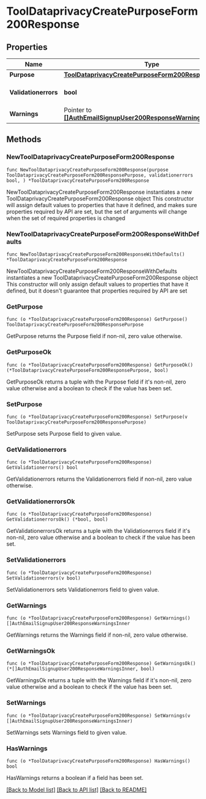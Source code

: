# ToolDataprivacyCreatePurposeForm200Response

## Properties

Name | Type | Description | Notes
------------ | ------------- | ------------- | -------------
**Purpose** | [**ToolDataprivacyCreatePurposeForm200ResponsePurpose**](ToolDataprivacyCreatePurposeForm200ResponsePurpose.md) |  | 
**Validationerrors** | **bool** | Were there validation errors | 
**Warnings** | Pointer to [**[]AuthEmailSignupUser200ResponseWarningsInner**](AuthEmailSignupUser200ResponseWarningsInner.md) |  | [optional] 

## Methods

### NewToolDataprivacyCreatePurposeForm200Response

`func NewToolDataprivacyCreatePurposeForm200Response(purpose ToolDataprivacyCreatePurposeForm200ResponsePurpose, validationerrors bool, ) *ToolDataprivacyCreatePurposeForm200Response`

NewToolDataprivacyCreatePurposeForm200Response instantiates a new ToolDataprivacyCreatePurposeForm200Response object
This constructor will assign default values to properties that have it defined,
and makes sure properties required by API are set, but the set of arguments
will change when the set of required properties is changed

### NewToolDataprivacyCreatePurposeForm200ResponseWithDefaults

`func NewToolDataprivacyCreatePurposeForm200ResponseWithDefaults() *ToolDataprivacyCreatePurposeForm200Response`

NewToolDataprivacyCreatePurposeForm200ResponseWithDefaults instantiates a new ToolDataprivacyCreatePurposeForm200Response object
This constructor will only assign default values to properties that have it defined,
but it doesn't guarantee that properties required by API are set

### GetPurpose

`func (o *ToolDataprivacyCreatePurposeForm200Response) GetPurpose() ToolDataprivacyCreatePurposeForm200ResponsePurpose`

GetPurpose returns the Purpose field if non-nil, zero value otherwise.

### GetPurposeOk

`func (o *ToolDataprivacyCreatePurposeForm200Response) GetPurposeOk() (*ToolDataprivacyCreatePurposeForm200ResponsePurpose, bool)`

GetPurposeOk returns a tuple with the Purpose field if it's non-nil, zero value otherwise
and a boolean to check if the value has been set.

### SetPurpose

`func (o *ToolDataprivacyCreatePurposeForm200Response) SetPurpose(v ToolDataprivacyCreatePurposeForm200ResponsePurpose)`

SetPurpose sets Purpose field to given value.


### GetValidationerrors

`func (o *ToolDataprivacyCreatePurposeForm200Response) GetValidationerrors() bool`

GetValidationerrors returns the Validationerrors field if non-nil, zero value otherwise.

### GetValidationerrorsOk

`func (o *ToolDataprivacyCreatePurposeForm200Response) GetValidationerrorsOk() (*bool, bool)`

GetValidationerrorsOk returns a tuple with the Validationerrors field if it's non-nil, zero value otherwise
and a boolean to check if the value has been set.

### SetValidationerrors

`func (o *ToolDataprivacyCreatePurposeForm200Response) SetValidationerrors(v bool)`

SetValidationerrors sets Validationerrors field to given value.


### GetWarnings

`func (o *ToolDataprivacyCreatePurposeForm200Response) GetWarnings() []AuthEmailSignupUser200ResponseWarningsInner`

GetWarnings returns the Warnings field if non-nil, zero value otherwise.

### GetWarningsOk

`func (o *ToolDataprivacyCreatePurposeForm200Response) GetWarningsOk() (*[]AuthEmailSignupUser200ResponseWarningsInner, bool)`

GetWarningsOk returns a tuple with the Warnings field if it's non-nil, zero value otherwise
and a boolean to check if the value has been set.

### SetWarnings

`func (o *ToolDataprivacyCreatePurposeForm200Response) SetWarnings(v []AuthEmailSignupUser200ResponseWarningsInner)`

SetWarnings sets Warnings field to given value.

### HasWarnings

`func (o *ToolDataprivacyCreatePurposeForm200Response) HasWarnings() bool`

HasWarnings returns a boolean if a field has been set.


[[Back to Model list]](../README.md#documentation-for-models) [[Back to API list]](../README.md#documentation-for-api-endpoints) [[Back to README]](../README.md)


